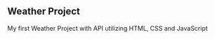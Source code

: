 <h2>Weather Project</h2>

<p>My first Weather Project with API utilizing HTML, CSS and JavaScript</p>
